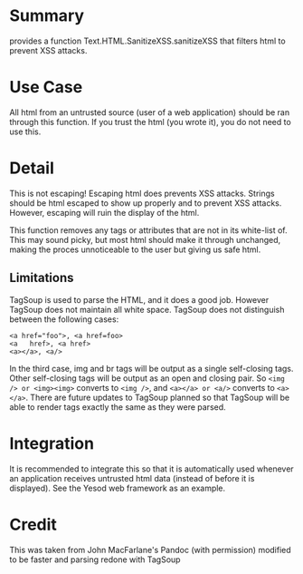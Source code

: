Summary
=======
provides a function Text.HTML.SanitizeXSS.sanitizeXSS that filters html to prevent XSS attacks.

Use Case
========
All html from an untrusted source (user of a web application) should be ran through this function.
If you trust the html (you wrote it), you do not need to use this.

Detail
========
This is not escaping! Escaping html does prevents XSS attacks. Strings should be html escaped to show up properly and to prevent XSS attacks. However, escaping will ruin the display of the html.

This function removes any tags or attributes that are not in its white-list of. This may sound picky, but most html should make it through unchanged, making the proces unnoticeable to the user but giving us safe html. 

Limitations
-----------
TagSoup is used to parse the HTML, and it does a good job. However TagSoup does not maintain all white space. TagSoup does not distinguish between the following cases:

    <a href="foo">, <a href=foo>
    <a   href>, <a href>
    <a></a>, <a/>

In the third case, img and br tags will be output as a single self-closing tags. Other self-closing tags will be output as an open and closing pair. So `<img /> or <img><img>` converts to `<img />`, and `<a></a> or <a/>` converts to `<a></a>`.  There are future updates to TagSoup planned so that TagSoup will be able to render tags exactly the same as they were parsed.

Integration
===========
It is recommended to integrate this so that it is automatically used whenever an application receives untrusted html data (instead of before it is displayed). See the Yesod web framework as an example.

Credit
===========
This was taken from John MacFarlane's Pandoc (with permission) modified to be faster and parsing redone with TagSoup
